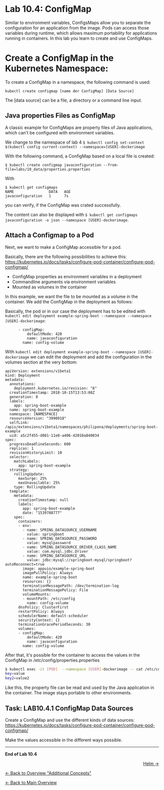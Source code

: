 # Lab 10.4: ConfigMap

Similar to environment variables, ConfigsMaps allow you to separate the configuration for an application from the image. Pods can access those variables during runtime, which allows maximum portability for applications running in containers.
In this lab you learn to create and use ConfigMaps.

# Create a ConfigMap in the Kubernetes Namespace:

To create a ConfigMap in a namespace, the following command is used:

```
kubectl create configmap [name der ConfigMap] [Data Source]
```
The [data source] can be a file, a directory or a command line input.


## Java properties Files as ConfigMap

A classic example for ConfigMaps are property files of Java applications, which can't be configured with environment variables.

We change to the namespace of lab 4 `$ kubectl config set-context $(kubectl config current-context) --namespace=[USER]-dockerimage`

With the following command, a ConfigMap based on a local file is created:

```
$ kubectl create configmap javaconfiguration --from-file=labs/10_data/properties.properties 
```

With 

```
$ kubectl get configmaps
NAME                DATA   AGE
javaconfiguration   1      7s
```
you can verify, if the ConfigMap was crated successfully.


The content can also be displayed with `$ kubectl get configmaps javaconfiguration -o json --namespace [USER]-dockerimage`.


## Attach a Configmap to a Pod

Next, we want to make a ConfigMap accessible for a pod.

Basically, there are the following possibilities to achieve this: https://kubernetes.io/docs/tasks/configure-pod-container/configure-pod-configmap/

* ConfigMap properties as environment variables in a deployment
* Commandline arguments via environment variables
* Mounted as volumes in the container

In this example, we want the file to be mounted as a volume in the container. We add the ConfigMap in the deployment as follows:


Basically, the pod or in our case the deployment has to be edited with `kubectl edit deployment example-spring-boot --namespace --namespace [USER]-dockerimage`:

```
      - configMap:
          defaultMode: 420
          name: javaconfiguration
        name: config-volume

```

With `kubectl edit deployment example-spring-boot --namespace [USER]-dockerimage` we can edit the deployment and add the configuration in the volumes section at the very bottom:


```
apiVersion: extensions/v1beta1
kind: Deployment
metadata:
  annotations:
    deployment.kubernetes.io/revision: "8"
  creationTimestamp: 2018-10-15T13:53:08Z
  generation: 8
  labels:
    app: spring-boot-example
  name: spring-boot-example
  namespace: [NAMESPACE]
  resourceVersion: "3990918"
  selfLink: /apis/extensions/v1beta1/namespaces/philipona/deployments/spring-boot-example
  uid: a5c2f455-d081-11e8-a406-42010a840034
spec:
  progressDeadlineSeconds: 600
  replicas: 1
  revisionHistoryLimit: 10
  selector:
    matchLabels:
      app: spring-boot-example
  strategy:
    rollingUpdate:
      maxSurge: 25%
      maxUnavailable: 25%
    type: RollingUpdate
  template:
    metadata:
      creationTimestamp: null
      labels:
        app: spring-boot-example
        date: "1539788777"
    spec:
      containers:
      - env:
        - name: SPRING_DATASOURCE_USERNAME
          value: springboot
        - name: SPRING_DATASOURCE_PASSWORD
          value: mysqlpassword
        - name: SPRING_DATASOURCE_DRIVER_CLASS_NAME
          value: com.mysql.jdbc.Driver
        - name: SPRING_DATASOURCE_URL
          value: jdbc:mysql://springboot-mysql/springboot?autoReconnect=true
        image: appuio/example-spring-boot
        imagePullPolicy: Always
        name: example-spring-boot
        resources: {}
        terminationMessagePath: /dev/termination-log
        terminationMessagePolicy: File
        volumeMounts:
        - mountPath: /etc/config
          name: config-volume
      dnsPolicy: ClusterFirst
      restartPolicy: Always
      schedulerName: default-scheduler
      securityContext: {}
      terminationGracePeriodSeconds: 30
      volumes:
      - configMap:
          defaultMode: 420
          name: javaconfiguration
        name: config-volume

```

After that, it's possible for the container to access the values in the ConfigMap in /etc/config/properties.properties 

```bash
$ kubectl exec -it [POD]  --namespace [USER]-dockerimage -- cat /etc/config/properties.properties
key=value
key2=value2
```

Like this, the property file can be read and used by the Java application in the container. The image stays portable to other environments.


## Task: LAB10.4.1 ConfigMap Data Sources

Create a ConfigMap and use the different kinds of data sources: https://kubernetes.io/docs/tasks/configure-pod-container/configure-pod-configmap/

Make the values accessible in the different ways possible.


---

**End of Lab 10.4**

<p width="100px" align="right"><a href="11_helm.md">Helm →</a></p>

[← Back to Overview "Additional Concepts"](10_additional_concepts.md)

[← Back to Main Overview ](../README.md)
